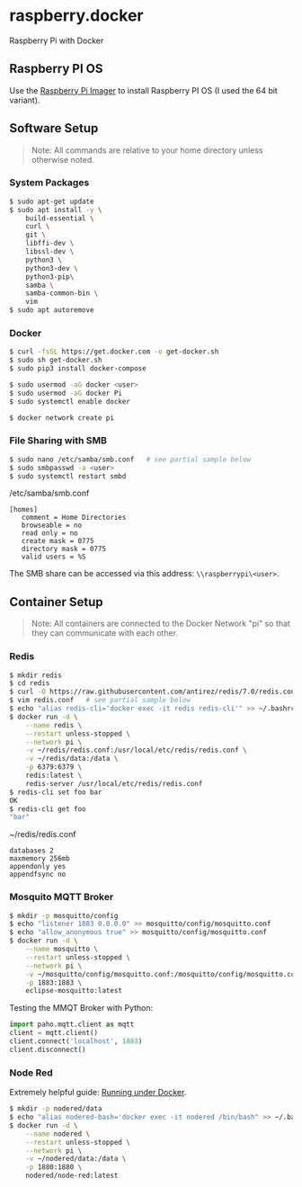 # raspberry.docker
Raspberry Pi with Docker


## Raspberry PI OS

Use the [Raspberry Pi Imager](https://www.raspberrypi.com/software/) to install Raspberry PI OS (I used the 64 bit variant).


## Software Setup

> Note: All commands are relative to your home directory unless otherwise noted.


### System Packages

```bash
$ sudo apt-get update
$ sudo apt install -y \
    build-essential \
    curl \
    git \
    libffi-dev \
    libssl-dev \
    python3 \
    python3-dev \
    python3-pip\
    samba \
    samba-common-bin \
    vim
$ sudo apt autoremove
```


### Docker

```bash
$ curl -fsSL https://get.docker.com -o get-docker.sh
$ sudo sh get-docker.sh
$ sudo pip3 install docker-compose

$ sudo usermod -aG docker <user>
$ sudo usermod -aG docker Pi
$ sudo systemctl enable docker

$ docker network create pi
```


### File Sharing with SMB

```bash
$ sudo nano /etc/samba/smb.conf   # see partial sample below
$ sudo smbpasswd -a <user>
$ sudo systemctl restart smbd
```

/etc/samba/smb.conf
```inifile
[homes]
   comment = Home Directories
   browseable = no
   read only = no
   create mask = 0775
   directory mask = 0775
   valid users = %S
```

The SMB share can be accessed via this address: `\\raspberrypi\<user>`.


## Container Setup

> Note: All containers are connected to the Docker Network "pi" so that they can communicate with each other.


### Redis

```bash
$ mkdir redis
$ cd redis
$ curl -O https://raw.githubusercontent.com/antirez/redis/7.0/redis.conf
$ vim redis.conf   # see partial sample below
$ echo "alias redis-cli='docker exec -it redis redis-cli'" >> ~/.bashrc
$ docker run -d \
    --name redis \
    --restart unless-stopped \
    --network pi \
    -v ~/redis/redis.conf:/usr/local/etc/redis/redis.conf \
    -v ~/redis/data:/data \
    -p 6379:6379 \
    redis:latest \
    redis-server /usr/local/etc/redis/redis.conf
$ redis-cli set foo bar
OK
$ redis-cli get foo
"bar"
```

~/redis/redis.conf
```inifile
databases 2
maxmemory 256mb
appendonly yes
appendfsync no
```


### Mosquito MQTT Broker

```bash
$ mkdir -p mosquitto/config
$ echo "listener 1883 0.0.0.0" >> mosquitto/config/mosquitto.conf
$ echo "allow_anonymous true" >> mosquitto/config/mosquitto.conf
$ docker run -d \
    --name mosquitto \
    --restart unless-stopped \
    --network pi \
    -v ~/mosquitto/config/mosquitto.conf:/mosquitto/config/mosquitto.conf \
    -p 1883:1883 \
    eclipse-mosquitto:latest
```

Testing the MMQT Broker with Python:

```python
import paho.mqtt.client as mqtt
client = mqtt.client()
client.connect('localhost', 1883)
client.disconnect()
```


### Node Red

Extremely helpful guide:  [Running under Docker](https://nodered.org/docs/getting-started/docker).

```bash
$ mkdir -p nodered/data
$ echo "alias nodered-bash='docker exec -it nodered /bin/bash" >> ~/.bashrc
$ docker run -d \
    --name nodered \
    --restart unless-stopped \
    --network pi \
    -v ~/nodered/data:/data \
    -p 1880:1880 \
    nodered/node-red:latest
```
